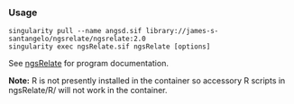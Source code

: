 ### Usage

```
singularity pull --name angsd.sif library://james-s-santangelo/ngsrelate/ngsrelate:2.0
singularity exec ngsRelate.sif ngsRelate [options]
```

See [ngsRelate](https://github.com/ANGSD/NgsRelate) for program documentation. 

**Note:** R is not presently installed in the container so accessory R scripts in ngsRelate/R/ will not work in the container.
